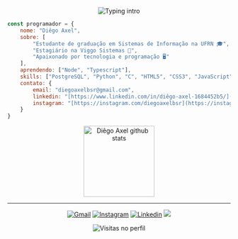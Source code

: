 <p align="center">
  <img
    src="https://readme-typing-svg.demolab.com?font=Fira+Code&size=28&duration=2500&pause=900&color=A599E9&center=true&vCenter=true&width=700&height=60&lines=Seja%20bem-vindo!%20Sou%20Diego%20%F0%9F%91%8B"
    alt="Typing intro"
  />
</p>


```javascript
const programador = {
    nome: "Diêgo Axel",
    sobre: [
        "Estudante de graduação em Sistemas de Informação na UFRN 🎓",
        "Estagiário na Viggo Sistemas 👾",
        "Apaixonado por tecnologia e programação 🖥️"
    ],
    aprendendo: ["Node", "Typescript"],
    skills: ["PostgreSQL", "Python", "C", "HTML5", "CSS3", "JavaScript"],
    contato: {
        email: "diegoaxelbsr@gmail.com",
        linkedin: "[https://www.linkedin.com/in/diêgo-axel-1684452b5/](https://www.linkedin.com/in/diêgo-axel-1684452b5/)",
        instagram: "[https://instagram.com/diegoaxelbsr](https://instagram.com/diegoaxelbsr)"
    }
}
```
<div align="center"> 
  <img height="160em" src="https://github-readme-stats.vercel.app/api?username=Diego-Axel&show_icons=true&theme=tokyonight" alt="Diêgo Axel github stats" /> 

___
[![Gmail](https://img.shields.io/badge/Gmail-D14836?style=for-the-badge&logo=gmail&logoColor=white)](mailto:diegoaxelbsr@gmail.com?!&&p=4740667362060c04JmltdHM9MTcwMTY0ODAwMCZpZ3VpZD0zM2Y4NTM4Ni0yMDEwLTZhOTEtMzQ3Yi00MDU0MjFjNjZiZTcmaW5zaWQ9NTE5Ng&ptn=3&ver=2&hsh=3&fclid=33f85386-2010-6a91-347b-405421c66be7&psq=gmail&u=a1aHR0cDovL21haWwuZ29vZ2xlLmNvbS9tYWlsP2hsPXB0LUJS&ntb=1)
[![Instagram](https://img.shields.io/badge/Instagram-E4405F?style=for-the-badge&logo=instagram&logoColor=white)](https://instagram.com/diegoaxelbsr)
[![Linkedin](https://img.shields.io/badge/LinkedIn-0077B5?style=for-the-badge&logo=linkedin&logoColor=white)](https://www.linkedin.com/in/di%C3%AAgo-axel-1684452b5/)
<a href= "https://profile.codersrank.io/user/diego-axel" target="_blank">
<img src="https://img.shields.io/static/v1?style=for-the-badge&message=CodersRank&color=67A4AC&logo=CodersRank&logoColor=FFFFFF&label=">
</a>

![Visitas no perfil](https://komarev.com/ghpvc/?username=Diego-Axel&color=red&style=for-the-badge&label=visitas+do+perfil)

